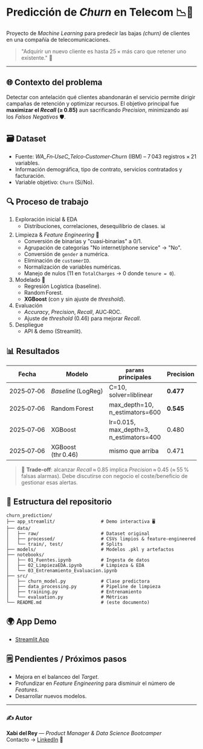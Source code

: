 # Predicción de *Churn* en Telecom 📉📱

Proyecto de *Machine Learning* para predecir las bajas *(churn)* de clientes en una compañía de telecomunicaciones.

> "Adquirir un nuevo cliente es hasta 25 × más caro que retener uno existente." 🤑

---

## 🌐 Contexto del problema

Detectar con antelación qué clientes abandonarán el servicio permite dirigir campañas de retención y optimizar recursos. El objetivo principal fue **maximizar el *****Recall***** (≥ 0.85)** aun sacrificando *Precision*, minimizando así los *Falsos Negativos* 🛡️.

## 🗃️ Dataset

- Fuente: *WA\_Fn‑UseC\_Telco‑Customer‑Churn* (IBM) – 7 043 registros × 21 variables.
- Información demográfica, tipo de contrato, servicios contratados y facturación.
- Variable objetivo: `Churn` (Sí/No).

## 🔍 Proceso de trabajo

1. Exploración inicial & EDA
   - Distribuciones, correlaciones, desequilibrio de clases. 📊
2. Limpieza & _Feature Engineering_ 🧹
   - Conversión de binarias y "cuasi‑binarias" a 0/1.
   - Agrupación de categorías "No internet/phone service" → "No".
   - Conversión de `gender` a numérica.
   - Eliminación de `customerID`.
   - Normalización de variables numéricas.
   - Manejo de nulos (11 en `TotalCharges` → 0 donde `tenure = 0`).
3. Modelado 🤖
   - Regresión Logística (baseline).
   - Random Forest.
   - **XGBoost** (con y sin ajuste de *threshold*).
4. Evaluación
   - *Accuracy*, *Precision*, *Recall*, AUC‑ROC.
   - Ajuste de *threshold* (0.46) para mejorar *Recall*.
5. Despliegue
   - API & demo (Streamlit).

## 📊 Resultados

| Fecha      | Modelo              | `params` principales                      | Precision | Recall    | Accuracy  | AUC       |
| ---------- | ------------------- | ----------------------------------------- | --------- | --------- | --------- | --------- |
| 2025‑07‑06 | *Baseline* (LogReg) | C=10, solver=liblinear                    | **0.477** | 0.784     | 0.738     | 0.843     |
| 2025‑07‑06 | Random Forest       | max\_depth=10, n\_estimators=600          | **0.545** | 0.729     | **0.786** | **0.848** |
| 2025‑07‑06 | XGBoost             | lr=0.015, max\_depth=3, n\_estimators=400 | 0.480     | 0.822     | 0.740     | 0.846     |
| 2025‑07‑06 | XGBoost (thr 0.46)  | mismo que arriba                          | 0.471     | **0.851** | 0.731     | 0.846     |

> 📌 **Trade‑off**: alcanzar *Recall* ≈ 0.85 implica *Precision* ≈ 0.45 (≈ 55 % falsas alarmas). Debe discutirse con negocio el coste/beneficio de gestionar esas alertas.

## 📂 Estructura del repositorio

```text
churn_prediction/
├── app_streamlit/                 # Demo interactiva 🖥️
├── data/
│   ├── raw/                       # Dataset original
│   ├── processed/                 # CSVs limpios & feature‑engineered
│   └── train/, test/              # Splits
├── models/                        # Modelos .pkl y artefactos
├── notebooks/                    
│   ├── 01_Fuentes.ipynb           # Ingesta de datos
│   ├── 02_LimpiezaEDA.ipynb       # Limpieza & EDA
│   └── 03_Entrenamiento_Evaluacion.ipynb
├── src/
│   ├── churn_model.py             # Clase predictora
│   ├── data_processing.py         # Pipeline de limpieza
│   ├── training.py                # Entrenamiento
│   └── evaluation.py              # Métricas
└── README.md                      # (este documento)
```

## 🌍 App Demo

- [Streamlit App](https://churn-prediction-cprc.onrender.com/)  

## 🗒️ Pendientes / Próximos pasos

- Mejora en el balanceo del _Target_.
- Profundizar en _Feature Engineering_ para disminuir el número de _Features_.
- Desarrollar nuevos modelos.

---

### ✍️ Autor

**Xabi del Rey** — *Product Manager & Data Science Bootcamper*\
Contacto → [LinkedIn](https://www.linkedin.com/in/xabidelrey/) 🤝
